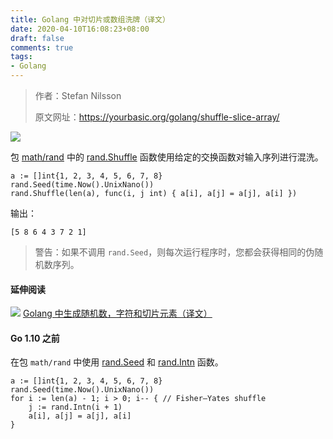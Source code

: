 ```yaml
---
title: Golang 中对切片或数组洗牌（译文）
date: 2020-04-10T16:08:23+08:00
draft: false
comments: true
tags: 
- Golang
---
```


> 作者：Stefan Nilsson
> 
> 原文网址：https://yourbasic.org/golang/shuffle-slice-array/

![](http://oss.xiayuguo.com/blog/202003/riffle-shuffle.jpg)

包 [math/rand](https://golang.org/pkg/math/rand/ "math/rand") 中的 [rand.Shuffle](https://golang.org/pkg/math/rand/#Shuffle "rand.Shuffle") 函数使用给定的交换函数对输入序列进行混洗。

```golang
a := []int{1, 2, 3, 4, 5, 6, 7, 8}
rand.Seed(time.Now().UnixNano())
rand.Shuffle(len(a), func(i, j int) { a[i], a[j] = a[j], a[i] })
```

输出：
```golang
[5 8 6 4 3 7 2 1]
```
> 警告：如果不调用 `rand.Seed`，则每次运行程序时，您都会获得相同的伪随机数序列。

#### 延伸阅读
![](http://oss.xiayuguo.com/blog/202003/dart.jpg)
[Golang 中生成随机数，字符和切片元素（译文）](https://xiayuguo.com/post/2020/03/generate-number-random-range "Golang 中生成随机数，字符和切片元素（译文）")

#### Go 1.10 之前
在包 `math/rand` 中使用 [rand.Seed](https://golang.org/pkg/math/rand/#Seed "rand.Seed") 和 [rand.Intn](https://golang.org/pkg/math/rand/#Intn "rand.Intn") 函数。
```golang
a := []int{1, 2, 3, 4, 5, 6, 7, 8}
rand.Seed(time.Now().UnixNano())
for i := len(a) - 1; i > 0; i-- { // Fisher–Yates shuffle
    j := rand.Intn(i + 1)
    a[i], a[j] = a[j], a[i]
}
```